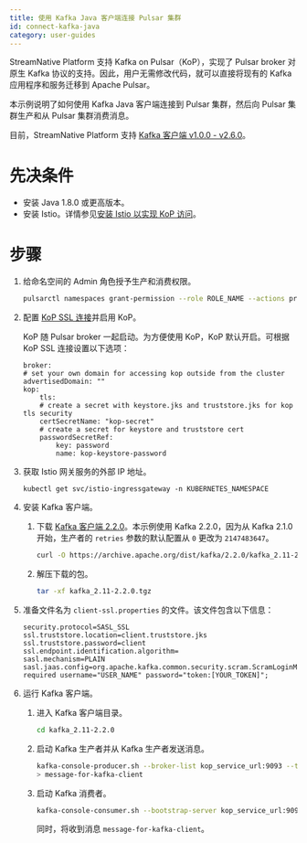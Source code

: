 ```yaml
---
title: 使用 Kafka Java 客户端连接 Pulsar 集群
id: connect-kafka-java
category: user-guides
---
```


StreamNative Platform 支持 Kafka on Pulsar（KoP），实现了  Pulsar broker 对原生 Kafka 协议的支持。因此，用户无需修改代码，就可以直接将现有的 Kafka 应用程序和服务迁移到 Apache Pulsar。

本示例说明了如何使用 Kafka Java 客户端连接到 Pulsar 集群，然后向 Pulsar 集群生产和从 Pulsar 集群消费消息。

目前，StreamNative Platform 支持 [Kafka 客户端 v1.0.0 - v2.6.0](https://github.com/streamnative/kop/tree/master/integrations#readme)。

# 先决条件

- 安装 Java 1.8.0 或更高版本。
- 安装 Istio。详情参见[安装 Istio 以实现 KoP 访问](/operator-guides/configure/kop.md#安装-istio-以实现-kop-访问)。

# 步骤

1. 给命名空间的 Admin 角色授予生产和消费权限。

    ```bash
    pulsarctl namespaces grant-permission --role ROLE_NAME --actions produce,consume NAMESPACE_NAME
    ```

2. 配置 [KoP SSL 连接](/operator-guides/configure/security/network-encryption/tls-proxy.md#使用手动生成的证书在-kop-上启用-tls)并启用 KoP。

    KoP 随 Pulsar broker 一起启动。为方便使用 KoP，KoP 默认开启。可根据 KoP SSL 连接设置以下选项：

    ```
    broker:
    # set your own domain for accessing kop outside from the cluster
    advertisedDomain: ""
    kop:
        tls:
        # create a secret with keystore.jks and truststore.jks for kop tls security
        certSecretName: "kop-secret"
        # create a secret for keystore and truststore cert
        passwordSecretRef:
            key: password
            name: kop-keystore-password
    ```

3. 获取 Istio 网关服务的外部 IP 地址。

    ```
    kubectl get svc/istio-ingressgateway -n KUBERNETES_NAMESPACE
    ```

4. 安装 Kafka 客户端。

    1. 下载 [Kafka 客户端 2.2.0](https://kafka.apache.org/downloads)。本示例使用 Kafka 2.2.0，因为从 Kafka 2.1.0 开始，生产者的 `retries` 参数的默认配置从 `0` 更改为 `2147483647`。

        ```bash
        curl -O https://archive.apache.org/dist/kafka/2.2.0/kafka_2.11-2.2.0.tgz
        ```

    2. 解压下载的包。

        ```bash
        tar -xf kafka_2.11-2.2.0.tgz
        ```

5. 准备文件名为 `client-ssl.properties` 的文件。该文件包含以下信息：

    ```
    security.protocol=SASL_SSL
    ssl.truststore.location=client.truststore.jks
    ssl.truststore.password=client
    ssl.endpoint.identification.algorithm=
    sasl.mechanism=PLAIN
    sasl.jaas.config=org.apache.kafka.common.security.scram.ScramLoginModule required username="USER_NAME" password="token:[YOUR_TOKEN]";
    ```

6. 运行 Kafka 客户端。

   1. 进入 Kafka 客户端目录。

       ```bash
       cd kafka_2.11-2.2.0
       ```

   2. 启动 Kafka 生产者并从 Kafka 生产者发送消息。

       ```bash
       kafka-console-producer.sh --broker-list kop_service_url:9093 --topic TOPIC_NAME --producer.config client-ssl.properties
       > message-for-kafka-client
       ```

   3. 启动 Kafka 消费者。

       ```bash
       kafka-console-consumer.sh --bootstrap-server kop_service_url:9093 --topic TOPIC_NAME --consumer.config client-ssl.properties
       ```

       同时，将收到消息 `message-for-kafka-client`。
